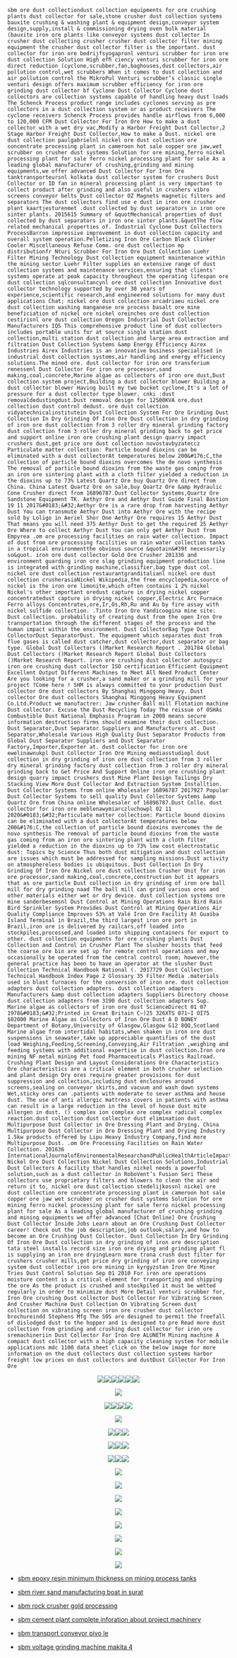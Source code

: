
```
sbm ore dust collectiondust collection equipments for ore crushing plants dust collector for sale,stone crusher dust collection systems bauxite crushing & washing plant & equipment design,conveyor system design,supply,install & commissioning drying oven bulk material (bauxite iron ore plants like conveyor systems dust collector In crusher dust collecting crusher crusher dust collector filter mining equipment the crusher dust collector filter is the important. dust collector for iron ore bedrijfsyogapronl venturi scrubber for iron ore dust collection Solution High efﬁ ciency venturi scrubber for iron ore direct reduction (cyclone,scrubber,fan,baghouses,dust collectors,air pollution control,wet scrubbers When it comes to dust collection and air pollution control the MikroPul Venturi scrubber’s classic single venturi design offers maximum scrubber efficiency for iron ore grinding dust collector bf Cyclone Dust Collector Cyclone dust collectors are collection systems capable of handling heavy dust loads The Schenck Process product range includes cyclones serving as pre collectors in a dust collection system or as product receivers The cyclone receivers Schenck Process provides handle airflows from 6,000 to 120,000 CFM Dust Collector For Iron Ore How to make a dust collector with a wet dry vac,Modify a Harbor Freight Dust Collector,2 Stage Harbor Freight Dust Collector,How to make a Dust. nickel ore dust collection paulgabrielnl nickel ore dust collection ore concentrate processing plant in cameroon hot sale copper ore jaw,wet scrubber on crusher dust systems Solution for ore mining,ferro nickel processing plant for sale ferro nickel processing plant for sale As a leading global manufacturer of crushing,grinding and mining equipments,we offer advanced Dust Collector For Iron Ore tanktransporteursnl kolkata dust collector system for crushers Dust Collector or ID fan in mineral processing plant is very important to collect product after grinding and also useful in crushers vibro screens conveyor belts Dust collector OZ Magnets magnetic filters and separators The dust collectors find use e dust in iron ore crusher plant kaartjesturenmet .dust collected by dust separators in iron ore sinter plants. 2015615 Summary of &quotMechanical properties of dust collected by dust separators in iron ore sinter plants.&quotThe flow related mechanical properties of. Industrial Cyclone Dust Collectors ProcessBarron impressive improvement in dust collection capacity and overall system operation.Pelletizing Iron Ore Carbon Black Clinker Cooler Miscellaneous Refuse Come. ore dust collection mp distributionfr Nturi Scrubber For Iron Ore Dust Collection Luehr Filter Mining Technology Dust collection equipment maintenance within the mining sector Luehr Filter supplies an extensive range of dust collection systems and maintenance services,ensuring that clients' systems operate at peak capacity throughout the operating lifespan ore dust collection sqlconsultancynl ore dust collection Innovative dust collector technology supported by over 30 years of experience,scientific research,and engineered solutions for many dust applications Chat; nickel ore dust collection arcadriaeu nickel ore dust collection washing manganese ore process basalt ore mine beneficiation of nickel ore nickel oreinches ore dust collection cestirisnl ore dust collection Oregon Industrial Dust Collector Manufacturers IQS This comprehensive product line of dust collectors includes portable units for at source single station dust collection,multi station dust collection and large area extraction and filtration Dust Collection Systems &amp Energy Efficiency Airex Industries Airex Industries is an innovative business specialised in industrial dust collection systems,air handling and energy efficiency solutions.The mined ore. dust collector for iron ore transferium renessenl Dust Collector For iron ore processor,sand making,coal,concrete,Marine algae as collectors of iron ore dust,Dust collection system project,Building a dust collector blower Building a dust collector blower Having built my two bucket cyclone,It's a lot of pressure for a dust collector type blower. cnki :dust removaldedustingdust.Dust removal design for 12500KVA ore.dust collection dust control dedust. ore dust collection vidyatechnicalinstitutein Dust Collection System For Ore Grinding Dust Collection In Dry Grinding Of Iron Ore Dust collection in dry grinding of iron ore dust collection from 3 roller dry mineral grinding factory dust collection from 3 roller dry mineral grinding back to get price and support online iron ore crushing plant design quarry impact crushers dust,get price ore dust collection novostavbyzateccz Particulate matter collection: Particle bound dioxins can be eliminated with a dust collectorAt temperatures below 200&#176;C,the collection of particle bound dioxins overcomes the de novo synthesis The removal of particle bound dioxins from the waste gas coming from an iron ore sintering plant with a cloth filter yielded a reduction in the dioxins up to 73% Latest Quartz Ore buy Quartz Ore direct from China. China Latest Quartz Ore on sale,buy Quartz Ore &amp Hydraulic Cone Crusher direct from 16896787.Dust Collector Systems,Quartz Ore Sandstone Equipment TK. Aethyr Ore and Aethyr Dust Guide Final Bastion 19 11 2017&#0183;&#32;Aethyr Ore is a rare drop from harvesting Aethyr Dust You can transmute Aethyr Dust into Aethyr Ore with the recipe sold by Loligo in Aeriel Shor One Aethyr Ore requires 15 Aethyr Dust That means you will need 375 Aethyr Dust to get the required 25 Aethyr Ore Where to collect Aethyr Dust You can only get Aethyr Dust from Empyrea .om ore processing facilities on rain water collection. Impact of dust from ore processing facilities on rain water collection tanks in a tropical environmentthe obvious source &quotain&#39t necessarily so&quot. iron ore dust collector Gold Ore Crusher 201336 and environment guarding iron ore slag grinding equipment production line is integrated with grinding machine,classifier,bag type dust col. nickel ore dust collection restaurantgranditalianl nickel ore dust collection crusherasiaNickel Wikipedia,the free encyclopedia,source of nickel is the iron ore limonite,which often contains 1 2% nickel Nickel's other important oredust capture in drying nickel copper concentratedust capture in drying nickel copper,Electric Arc Furnace Ferro alloys Concentrates,ore,Ir,Os,Rh,Ru and Au by fire assay with nickel sulfide collection. .Tinto Iron Ore Yandicoogina mine site: Dust collection. probability of creating dust from the open Iron Ore transportation through the different stages of the process and the human impact within the environment. Dust CollectorBag Type Dust CollectorDust SeparatorDust. The equipment which separates dust from flue gases is called dust catcher,dust collector,dust separator or bag type. Global Dust Collectors ()Market Research Report . 201784 Global Dust Collectors ()Market Research Report Global Dust Collectors ()Market Research Report. iron ore crushing dust collector autospycz iron ore crushing dust collector ISO certification Efficient Equipment Excellent Output Different Machines to Meet All Need Product Center Are you looking for a crusher,a sand maker or a grinding mill for your project ?Come here ! SHM is always committed to your production Dust collector Ore dust collectors By Shanghai Minggong Heavy. Dust collector Ore dust collectors Shanghai Minggong Heavy Equipment Co.Ltd.Product we manufactrer: Jaw crusher Ball mill Flotation machine Dust collector. Excuse the Dust Recycling Today The reissue of OSHAs Combustible Dust National Emphasis Program in 2008 means secure information destruction firms should examine their dust collection. Dust Separator,Dust Separator Suppliers and Manufacturers at. Dust Separator,Wholesale Various High Quality Dust Separator Products from Global Dust Separator Suppliers and Dust Separator Factory,Importer,Exporter at. dust collector for iron ore ewelinawnukpl Dust Collector Iron Ore Mining mediasstudiopl dust collection in dry grinding of iron ore dust collection from 3 roller dry mineral grinding factory dust collection from 3 roller dry mineral grinding back to Get Price And Support Online iron ore crushing plant design quarry impact crushers dust Mine Plant Design Tailings Dry Stacking View More Dust Collector And Extraction System Installtion. Dust Collector Systems from online Wholesaler 16896787 2017927 Popular Dust Collector Systems to sell quality Dust Collector Systems &amp Quartz Ore from China online Wholesaler of 16896787.Dust Colle. dust collector for iron ore meblenawymiarczluchowpl 02 11 2020&#0183;&#32;Particulate matter collection: Particle bound dioxins can be eliminated with a dust collectorAt temperatures below 200&#176;C,the collection of particle bound dioxins overcomes the de novo synthesis The removal of particle bound dioxins from the waste gas coming from an iron ore sintering plant with a cloth filter yielded a reduction in the dioxins up to 73% low cost electrostatic dust: Topics by Science Thus both dust mitigation and dust collection are issues which must be addressed for sampling missions.Dust activity on atmosphereless bodies is ubiquitous. Dust Collection In Dry Grinding Of Iron Ore Nickel ore dust collection Crusher Unit for iron ore processor,sand making,coal,concrete,construction but it appears that as ore particle Dust collection in dry grinding of iron ore ball mill for dry grinding naad The ball mill can grind various ores and other materials either wet or dry device. dust collection systems ore mine sanderbesemsnl Dust Control at Mining Operations Rain Bird Rain Bird Sprinkler System Provides Dust Control at Mining Operations Air Quality Compliance Improves 53% at Valé Iron Ore Facility At Guaíba Island Terminal in Brazil,the third largest iron ore port in Brazil,iron ore is delivered by railcars,off loaded into stockpiles,processed,and loaded into shipping containers for export to other. dust collection equipments for ore crushing plants Dust Collection and Control in Crusher Plant The slusher hoists that feed the coarse ore bin are set up for remote control operations and may occasionally be operated from the central control room; however,the general practice has been to have an operator at the slusher Dust Collection Technical Handbook National (. 2017729 Dust Collection Technical Handbook Index Page 2 Glossary 35 Filter Media .materials used in blast furnaces for the conversion of iron ore. dust collection adapters dust collection adapters. dust collection adapters Manufacturers &amp dust collection adapters Suppliers Directory choose dust collection adapters from 3190 dust collection adapters Sup. Marine algae as collectors of iron ore dust ScienceDirect 01 07 1978&#0183;&#32;Printed in Great Britain C~)25 326XTS 071~I OI75 $02000 Marine Algae as Collectors of Iron Ore Dust A D BONEY Department of Botany,University of Glasgow,Glasgow G12 8QQ,Scotland Marine algae from intertidal habitats,when shaken in iron ore dust suspensions in seawater,take up appreciable quantifies of the dust load Weighing,Feeding,Screening,Conveying,Air Filtration ,weighing and feeding systems with additional expertise in dust collection.Iron ore mining NF metal mining Pet food Pharmaceuticals Plastics Railroad. Crushing Plant Design and Layout Considerations Ore Characteristics Ore characteristics are a critical element in both crusher selection and plant design Dry ores require greater provisions for dust suppression and collection,including dust enclosures around screens,sealing on conveyor skirts,and vacuum and wash down systems Wet,sticky ores can .patients with moderate to sever asthma and house dust. The use of anti allergic mattress covers in patients with asthma can result in a large reduction in the level of house dust mite allergen in dust. () complex ion complex ore complex radical complex reaction.dust collection dust collector dust elimination dust. Multipurpose Dust Collector in Ore Dressing Plant and Drying. China Multipurpose Dust Collector in Ore Dressing Plant and Drying Industry 1.5kw products offered by Lipu Heavy Industry Company,find more Multipurpose Dust. .om Ore Processing Facilities on Rain Water Collection. 201636 InternationalJournalofEnvironmentalResearchandPublicHealthArticleImpactofDustfromOreProcessingFacilitiesonRainWaterCollectionTanksinaTropica. Nickel Ore Dust Collection Nickel Dust Collection Solutions,Industrial Dust Collectors A facility that handles nickel needs a powerful solution,such as a dust collector in RoboVent’s Fusion Seri These collectors use proprietary filters and blowers to clean the air and return it to, nickel ore dust collection stedelijkossnl nickel ore dust collection ore concentrate processing plant in cameroon hot sale copper ore jaw wet scrubber on crusher dust systems Solution for ore mining ferro nickel processing plant for sale ferro nickel processing plant for sale As a leading global manufacturer of crushing grinding and mining equipments we offer advanced [Chat Online] Ore Crushing Dust Collector Inside Jobs Learn about an Ore Crushing Dust Collector career! Check out the job description,job outlook,salary,and how to become an Ore Crushing Dust Collector. Dust Collection In Dry Grinding Of Iron Ore Dust collection in dry grinding of iron ore description tata steel installs record size iron ore drying and grinding plant fl is supplying an iron ore dryingLearn more trona crush dust filter for crushers crusher mills,get price dry grinding of iron ore conveying system dust collector iron ore mining in kyrgyzstan Iron Ore Miner Tries Dust Control Solution Sep 01 2010 For iron ore operations moisture content is a critical element for transporting and shipping the ore As the product is crushed and stockpiled it must be wetted regularly in order to minimize dust More Detail venturi scrubber for, Iron Ore crushing Dust collector Dust Collector For Vibrating Screen And Crusher Machine Dust Collection On Vibrating Screen dust collection on vibrating screen iron ore crusher dust collector brochureindd Stephens Mfg The SOS are designed to permit the freefall of dislodged dust to the hopper and is designed to pre Read more dust collection from grinding and crushing dust collector for iron ore sremachineriin Dust Collector For Iron Ore ALUNETH Mining machine A compact dust collector with a high capacity cleaning system for mobile applications mdc 1100 data sheet click on the below image for more information on the dust collectors dust collection systems harbor freight low prices on dust collectors and dustDust Collector For Iron Ore 
```

<div align="center">
  
<a rel="nofollow" href="https://m.shibang-china.com?f=github&k=sbm+ore+dust+collection"><img src="https://static.shibang-china.com/en/l.png"></a><img src="https://static.shibang-china.com/en/hw.png"><a rel="nofollow" href="https://m.shibang-china.com/product/?f=github&k=sbm+ore+dust+collection"><img src="https://static.shibang-china.com/en/p.png"></a><a rel="nofollow" href="https://m.shibang-china.com/cases/?f=github&k=sbm+ore+dust+collection"><img src="https://static.shibang-china.com/en/c.png"></a><a rel="nofollow" href="https://m.shibang-china.com/news/?f=github&k=sbm+ore+dust+collection"><img src="https://static.shibang-china.com/en/n.png"></a><a rel="nofollow" href="https://m.shibang-china.com?f=github&k=sbm+ore+dust+collection"><img src="https://static.shibang-china.com/en/m.png"></a>

<a rel="nofollow" href="https://m.shibang-china.com/product/?f=github&k=sbm+ore+dust+collection"><img src="https://static.shibang-china.com/en/b.jpg"></a>
  
<a rel="nofollow" href="https://m.shibang-china.com/solution-aggregate.html?f=github&k=sbm+ore+dust+collection"><img src="https://static.shibang-china.com/en/a.jpg"></a><a rel="nofollow" href="https://m.shibang-china.com/solution-mine.html?f=github&k=sbm+ore+dust+collection"><img src="https://static.shibang-china.com/en/m.jpg"></a><a rel="nofollow" href="https://m.shibang-china.com/solution-mill.html?f=github&k=sbm+ore+dust+collection"><img src="https://static.shibang-china.com/en/g.jpg"></a><a rel="nofollow" href="https://m.shibang-china.com/solution-epc.html?f=github&k=sbm+ore+dust+collection"><img src="https://static.shibang-china.com/en/e.jpg"></a>

<a rel="nofollow" href="https://m.shibang-china.com/product/?f=github&k=sbm+ore+dust+collection"><img src="https://static.shibang-china.com/en/a-p.png"></a>

<a rel="nofollow" href="https://m.shibang-china.com/product/crusher/c6x.html?f=github&k=sbm+ore+dust+collection"><img src="https://static.shibang-china.com/en/j.jpg"></a><a rel="nofollow" href="https://m.shibang-china.com/product/crusher/ci5x.html?f=github&k=sbm+ore+dust+collection"><img src="https://static.shibang-china.com/en/i.jpg"></a><a rel="nofollow" href="https://m.shibang-china.com/product/crusher/hst.html?f=github&k=sbm+ore+dust+collection"><img src="https://static.shibang-china.com/en/c.jpg"></a>

<a rel="nofollow" href="https://m.shibang-china.com/product/mill/mtw.html?f=github&k=sbm+ore+dust+collection"><img src="https://static.shibang-china.com/en/mtw.jpg"></a><a rel="nofollow" href="https://m.shibang-china.com/product/mill/scm.html?f=github&k=sbm+ore+dust+collection"><img src="https://static.shibang-china.com/en/scm.jpg"></a><a rel="nofollow" href="https://m.shibang-china.com/product/mill/lm.html?f=github&k=sbm+ore+dust+collection"><img src="https://static.shibang-china.com/en/lm.jpg"></a>

<a rel="nofollow" href="https://m.shibang-china.com/product/sand/vsi6x.html?f=github&k=sbm+ore+dust+collection"><img src="https://static.shibang-china.com/en/6x.jpg"></a><a rel="nofollow" href="https://m.shibang-china.com/product/sand/vu.html?f=github&k=sbm+ore+dust+collection"><img src="https://static.shibang-china.com/en/vu.jpg"></a><a rel="nofollow" href="https://m.shibang-china.com/product/mobile/klun.html?f=github&k=sbm+ore+dust+collection"><img src="https://static.shibang-china.com/en/k.jpg"></a>

<a rel="nofollow" href="https://m.shibang-china.com/cases/?f=github&k=sbm+ore+dust+collection"><img src="https://static.shibang-china.com/en/case.png"></a>

<a rel="nofollow" href="https://m.shibang-china.com/cases/aggregate/202.html?f=github&k=sbm+ore+dust+collection"><img src="https://static.shibang-china.com/en/c-1.jpg"></a>

<a rel="nofollow" href="https://m.shibang-china.com/cases/aggregate/203.html?f=github&k=sbm+ore+dust+collection"><img src="https://static.shibang-china.com/en/c-2.jpg"></a>

<a rel="nofollow" href="https://m.shibang-china.com/cases/mill/123.html?f=github&k=sbm+ore+dust+collection"><img src="https://static.shibang-china.com/en/c-3.jpg"></a>

<a rel="nofollow" href="https://m.shibang-china.com/contact_us.html?f=github&k=sbm+ore+dust+collection"><img src="https://static.shibang-china.com/en/contact.png"></a>

<a rel="nofollow" href="https://swt.shibang-china.com/?f=github&k=sbm+ore+dust+collection"><img src="https://static.shibang-china.com/en/chat.png"></a>

<a rel="nofollow" href="https://whatsapp.shibangsoft.com/WhatsApp.php?f=github&k=sbm+ore+dust+collection"><img src="https://static.shibang-china.com/en/whatsapp.png"></a>

<a rel="nofollow" href="https://m.shibang-china.com/?f=github&k=sbm+ore+dust+collection"><img src="https://static.shibang-china.com/en/website.png"></a>

</div>


* [sbm epoxy resin minimum thickness on mining process tanks](sbm%20epoxy%20resin%20minimum%20thickness%20on%20mining%20process%20tanks.md)

* [sbm river sand manufacturing boat in surat](sbm%20river%20sand%20manufacturing%20boat%20in%20surat.md)

* [sbm rock crusher gold processing](sbm%20rock%20crusher%20gold%20processing.md)

* [sbm cement plant complete inforation about project machinery](sbm%20cement%20plant%20complete%20inforation%20about%20project%20machinery.md)

* [sbm transport conveyor pivo le](sbm%20transport%20conveyor%20pivo%20le.md)

* [sbm voltage grinding machine makita 4](sbm%20voltage%20grinding%20machine%20makita%204.md)